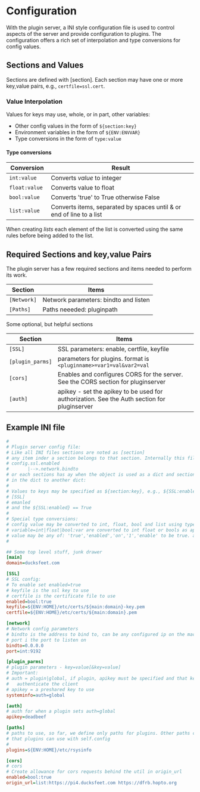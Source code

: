 # Configuration

With the plugin server, a INI style configuration file is used to control aspects of the server and provide configuration to plugins. The configuration offers a rich set of interpolation and type conversions for config values. 

## Sections and Values

Sections are defined with [section]. Each section may have one or more key,value pairs, e.g., `certfile=ssl.cert`. 

### Value Interpolation
Values for keys may use, whole, or in part, other variables:

* Other config values in the form of `${section:key}`
* Environment variables in the form of `${ENV:ENVVAR}`
* Type conversions in the form of `type:value`

#### Type conversions

| Conversion    | Result 
| ------------- | ---------------------------------------------------------------------|
| `int:value`   | Converts *value* to integer
| `float:value `| Converts value to float
| `bool:value`  | Converts 'true' to True otherwise False
| `list:value`  | Converts items, separated by spaces until & or end of line to a list 

When creating *lists* each element of the list is converted using the same rules before being added to the list. 

## Required Sections and key,value Pairs

The plugin server has a few required sections and items needed to perform its work. 

| Section    | Items 
| ---------- | -------------------------------------------------------------------|
| `[Network]`| Network parameters: bindto and listen
| `[Paths]`  | Paths neeeded: pluginpath

Some optional, but helpful sections

| Section          | Items 
| ---------------- | -------------------------------------------------------------------|
| `[SSL]`          | SSL parameters: enable, certfile, keyfile 
| `[plugin_parms]` | parameters for plugins. format is `<pluginname>=var1=val&var2=val`  
| `[cors]`         | Enables and configures CORS for the server. See the CORS section for pluginserver
| `[auth]`         | apikey - set the apikey to be used for authorization. See the Auth section for pluginserver



## Example INI file

```ini
#
# Plugin server config file: 
# Like all INI files sections are noted as [section]
# any item inder a section belongs to that section. Internally this file becomes: 
# config.ssl.enabled
#       |-->.network.bindto
# or each sections has ay when the object is used as a dict and section  names are keys 
# in the dict to another dict:
#
# Values to keys may be specified as ${section:key}, e.g., ${SSL:enabled} will resolve to, below,
# [SSL]
# emanled 
# and the ${SSL:enabled} == True
#
# Special type conversions:
# config value may be converted to int, float, bool and list using type conversion notation.
# variable=int|float|bool:var are converted to int float or bools as appropriate. For bools the
# value may be any of: 'true','enabled','on','1','enable' to be true. anything else is false. 
#

## Some top level stuff, junk drawer 
[main]
domain=ducksfeet.com

[SSL]
# SSL config:
# To enable set enabled=true
# keyfile is the ssl key to use
# certfile is the certificate file to use 
enabled=bool:true
keyfile=${ENV:HOME}/etc/certs/${main:domain}-key.pem
certfile=${ENV:HOME}/etc/certs/${main:domain}.pem

[network]
# Network config parameters
# bindto is the address to bind to, can be any configured ip on the machine
# port i the port to listen on
bindto=0.0.0.0
port=int:9192

[plugin_parms]
# plugin parameters - key=value[&key=value]
# Important: 
# auth = plugin|global, if plugin, apikey must be specified and that key is used to 
#   authenticate the client
# apikey = a preshared key to use 
systeminfo=auth=global

[auth]
# auth for when a plugin sets auth=global
apikey=deadbeef

[paths]
# paths to use, so far, we define only paths for plugins. Other paths can be defined here 
# that plugins can use with self.config 
# 
plugins=${ENV:HOME}/etc/rsysinfo

[cors]
# cors
# Create allowance for cors requests behind the util in origin_url
enabled=bool:true
origin_url=list:https://pi4.ducksfeet.com https://dfrb.hopto.org
```
